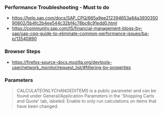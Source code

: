 
### Performance Troubleshooting - Must to do

* https://help.sap.com/docs/SAP_CPQ/665a9ee212394653a84a393035090802/5b4fc2b4ee544c32bf4c78bc8c91edd0.html
* https://community.sap.com/t5/financial-management-blogs-by-sap/sap-cpq-guide-to-eliminate-common-performance-issues/ba-p/13540890

### Browser Steps

* https://firefox-source-docs.mozilla.org/devtools-user/network_monitor/request_list/#filtering-by-properties



### Parameters
> CALCULATEONLYCHANGEDITEMS is a public parameter and can be found under General/Application Parameters in the 'Shopping Carts and Quote' tab, labeled: Enable to only run calculations on items that have been changed.
